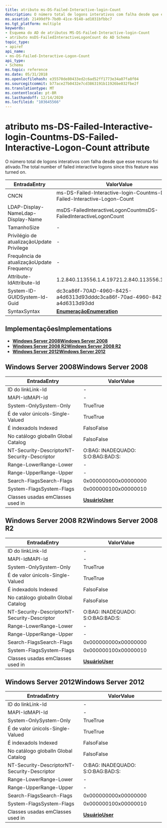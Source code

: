 ```yaml
---
title: atributo ms-DS-Failed-Interactive-login-Count
description: O número total de logons interativos com falha desde que esse recurso foi ativado.
ms.assetid: 21499df9-7bd0-41ce-9148-ad1031bfbbc7
ms.tgt_platform: multiple
keywords:
- Esquema do AD de atributos MS-DS-Failed-Interactive-login-Count
- atributo msDS-FailedInteractiveLogonCount do AD Schema
topic_type:
- apiref
api_name:
- ms-DS-Failed-Interactive-Logon-Count
api_type:
- Schema
ms.topic: reference
ms.date: 05/31/2018
ms.openlocfilehash: e35570de80433ed2c6ad52ff1773e34a07fa8f04
ms.sourcegitcommit: b77ace27b0432e7cd3863191b11926be032fbe2f
ms.translationtype: MT
ms.contentlocale: pt-BR
ms.lasthandoff: 12/14/2020
ms.locfileid: "103645566"
---
```

# <a name="ms-ds-failed-interactive-logon-count-attribute"></a><span data-ttu-id="eab06-105">atributo ms-DS-Failed-Interactive-login-Count</span><span class="sxs-lookup"><span data-stu-id="eab06-105">ms-DS-Failed-Interactive-Logon-Count attribute</span></span>

<span data-ttu-id="eab06-106">O número total de logons interativos com falha desde que esse recurso foi ativado.</span><span class="sxs-lookup"><span data-stu-id="eab06-106">The total number of failed interactive logons since this feature was turned on.</span></span>



| <span data-ttu-id="eab06-107">Entrada</span><span class="sxs-lookup"><span data-stu-id="eab06-107">Entry</span></span> | <span data-ttu-id="eab06-108">Valor</span><span class="sxs-lookup"><span data-stu-id="eab06-108">Value</span></span> |
|-------------------|--------------------------------------|
| <span data-ttu-id="eab06-109">CN</span><span class="sxs-lookup"><span data-stu-id="eab06-109">CN</span></span>                | <span data-ttu-id="eab06-110">ms-DS-Failed-Interactive-login-Count</span><span class="sxs-lookup"><span data-stu-id="eab06-110">ms-DS-Failed-Interactive-Logon-Count</span></span> |
| <span data-ttu-id="eab06-111">LDAP-Display-Name</span><span class="sxs-lookup"><span data-stu-id="eab06-111">Ldap-Display-Name</span></span> | <span data-ttu-id="eab06-112">msDS-FailedInteractiveLogonCount</span><span class="sxs-lookup"><span data-stu-id="eab06-112">msDS-FailedInteractiveLogonCount</span></span>     |
| <span data-ttu-id="eab06-113">Tamanho</span><span class="sxs-lookup"><span data-stu-id="eab06-113">Size</span></span>              | \-                                   |
| <span data-ttu-id="eab06-114">Privilégio de atualização</span><span class="sxs-lookup"><span data-stu-id="eab06-114">Update Privilege</span></span>  | \-                                   |
| <span data-ttu-id="eab06-115">Frequência de atualização</span><span class="sxs-lookup"><span data-stu-id="eab06-115">Update Frequency</span></span>  | \-                                   |
| <span data-ttu-id="eab06-116">Attribute-Id</span><span class="sxs-lookup"><span data-stu-id="eab06-116">Attribute-Id</span></span>      | <span data-ttu-id="eab06-117">1.2.840.113556.1.4.1972</span><span class="sxs-lookup"><span data-stu-id="eab06-117">1.2.840.113556.1.4.1972</span></span>              |
| <span data-ttu-id="eab06-118">System-ID-GUID</span><span class="sxs-lookup"><span data-stu-id="eab06-118">System-Id-Guid</span></span>    | <span data-ttu-id="eab06-119">dc3ca86f-70AD-4960-8425-a4d6313d93dd</span><span class="sxs-lookup"><span data-stu-id="eab06-119">dc3ca86f-70ad-4960-8425-a4d6313d93dd</span></span> |
| <span data-ttu-id="eab06-120">Syntax</span><span class="sxs-lookup"><span data-stu-id="eab06-120">Syntax</span></span>            | [<span data-ttu-id="eab06-121">**Enumeração**</span><span class="sxs-lookup"><span data-stu-id="eab06-121">**Enumeration**</span></span>](s-enumeration.md) |



## <a name="implementations"></a><span data-ttu-id="eab06-122">Implementações</span><span class="sxs-lookup"><span data-stu-id="eab06-122">Implementations</span></span>

-   [<span data-ttu-id="eab06-123">**Windows Server 2008**</span><span class="sxs-lookup"><span data-stu-id="eab06-123">**Windows Server 2008**</span></span>](#windows-server-2008)
-   [<span data-ttu-id="eab06-124">**Windows Server 2008 R2**</span><span class="sxs-lookup"><span data-stu-id="eab06-124">**Windows Server 2008 R2**</span></span>](#windows-server-2008-r2)
-   [<span data-ttu-id="eab06-125">**Windows Server 2012**</span><span class="sxs-lookup"><span data-stu-id="eab06-125">**Windows Server 2012**</span></span>](#windows-server-2012)

## <a name="windows-server-2008"></a><span data-ttu-id="eab06-126">Windows Server 2008</span><span class="sxs-lookup"><span data-stu-id="eab06-126">Windows Server 2008</span></span>



| <span data-ttu-id="eab06-127">Entrada</span><span class="sxs-lookup"><span data-stu-id="eab06-127">Entry</span></span> | <span data-ttu-id="eab06-128">Valor</span><span class="sxs-lookup"><span data-stu-id="eab06-128">Value</span></span> |
|------------------------|-----------------------------------|
| <span data-ttu-id="eab06-129">ID do link</span><span class="sxs-lookup"><span data-stu-id="eab06-129">Link-Id</span></span>                | \-                                |
| <span data-ttu-id="eab06-130">MAPI-Id</span><span class="sxs-lookup"><span data-stu-id="eab06-130">MAPI-Id</span></span>                | \-                                |
| <span data-ttu-id="eab06-131">System-Only</span><span class="sxs-lookup"><span data-stu-id="eab06-131">System-Only</span></span>            | <span data-ttu-id="eab06-132">True</span><span class="sxs-lookup"><span data-stu-id="eab06-132">True</span></span>                              |
| <span data-ttu-id="eab06-133">É de valor único</span><span class="sxs-lookup"><span data-stu-id="eab06-133">Is-Single-Valued</span></span>       | <span data-ttu-id="eab06-134">True</span><span class="sxs-lookup"><span data-stu-id="eab06-134">True</span></span>                              |
| <span data-ttu-id="eab06-135">É indexado</span><span class="sxs-lookup"><span data-stu-id="eab06-135">Is Indexed</span></span>             | <span data-ttu-id="eab06-136">Falso</span><span class="sxs-lookup"><span data-stu-id="eab06-136">False</span></span>                             |
| <span data-ttu-id="eab06-137">No catálogo global</span><span class="sxs-lookup"><span data-stu-id="eab06-137">In Global Catalog</span></span>      | <span data-ttu-id="eab06-138">Falso</span><span class="sxs-lookup"><span data-stu-id="eab06-138">False</span></span>                             |
| <span data-ttu-id="eab06-139">NT-Security-Descriptor</span><span class="sxs-lookup"><span data-stu-id="eab06-139">NT-Security-Descriptor</span></span> | <span data-ttu-id="eab06-140">O:BAG: INADEQUADO: S:</span><span class="sxs-lookup"><span data-stu-id="eab06-140">O:BAG:BAD:S:</span></span>                      |
| <span data-ttu-id="eab06-141">Range-Lower</span><span class="sxs-lookup"><span data-stu-id="eab06-141">Range-Lower</span></span>            | \-                                |
| <span data-ttu-id="eab06-142">Range-Upper</span><span class="sxs-lookup"><span data-stu-id="eab06-142">Range-Upper</span></span>            | \-                                |
| <span data-ttu-id="eab06-143">Search-Flags</span><span class="sxs-lookup"><span data-stu-id="eab06-143">Search-Flags</span></span>           | <span data-ttu-id="eab06-144">0x00000000</span><span class="sxs-lookup"><span data-stu-id="eab06-144">0x00000000</span></span>                        |
| <span data-ttu-id="eab06-145">System-Flags</span><span class="sxs-lookup"><span data-stu-id="eab06-145">System-Flags</span></span>           | <span data-ttu-id="eab06-146">0x00000010</span><span class="sxs-lookup"><span data-stu-id="eab06-146">0x00000010</span></span>                        |
| <span data-ttu-id="eab06-147">Classes usadas em</span><span class="sxs-lookup"><span data-stu-id="eab06-147">Classes used in</span></span>        | [<span data-ttu-id="eab06-148">**Usuário**</span><span class="sxs-lookup"><span data-stu-id="eab06-148">**User**</span></span>](c-user.md)<br/> |



## <a name="windows-server-2008-r2"></a><span data-ttu-id="eab06-149">Windows Server 2008 R2</span><span class="sxs-lookup"><span data-stu-id="eab06-149">Windows Server 2008 R2</span></span>



| <span data-ttu-id="eab06-150">Entrada</span><span class="sxs-lookup"><span data-stu-id="eab06-150">Entry</span></span> | <span data-ttu-id="eab06-151">Valor</span><span class="sxs-lookup"><span data-stu-id="eab06-151">Value</span></span> |
|------------------------|-----------------------------------|
| <span data-ttu-id="eab06-152">ID do link</span><span class="sxs-lookup"><span data-stu-id="eab06-152">Link-Id</span></span>                | \-                                |
| <span data-ttu-id="eab06-153">MAPI-Id</span><span class="sxs-lookup"><span data-stu-id="eab06-153">MAPI-Id</span></span>                | \-                                |
| <span data-ttu-id="eab06-154">System-Only</span><span class="sxs-lookup"><span data-stu-id="eab06-154">System-Only</span></span>            | <span data-ttu-id="eab06-155">True</span><span class="sxs-lookup"><span data-stu-id="eab06-155">True</span></span>                              |
| <span data-ttu-id="eab06-156">É de valor único</span><span class="sxs-lookup"><span data-stu-id="eab06-156">Is-Single-Valued</span></span>       | <span data-ttu-id="eab06-157">True</span><span class="sxs-lookup"><span data-stu-id="eab06-157">True</span></span>                              |
| <span data-ttu-id="eab06-158">É indexado</span><span class="sxs-lookup"><span data-stu-id="eab06-158">Is Indexed</span></span>             | <span data-ttu-id="eab06-159">Falso</span><span class="sxs-lookup"><span data-stu-id="eab06-159">False</span></span>                             |
| <span data-ttu-id="eab06-160">No catálogo global</span><span class="sxs-lookup"><span data-stu-id="eab06-160">In Global Catalog</span></span>      | <span data-ttu-id="eab06-161">Falso</span><span class="sxs-lookup"><span data-stu-id="eab06-161">False</span></span>                             |
| <span data-ttu-id="eab06-162">NT-Security-Descriptor</span><span class="sxs-lookup"><span data-stu-id="eab06-162">NT-Security-Descriptor</span></span> | <span data-ttu-id="eab06-163">O:BAG: INADEQUADO: S:</span><span class="sxs-lookup"><span data-stu-id="eab06-163">O:BAG:BAD:S:</span></span>                      |
| <span data-ttu-id="eab06-164">Range-Lower</span><span class="sxs-lookup"><span data-stu-id="eab06-164">Range-Lower</span></span>            | \-                                |
| <span data-ttu-id="eab06-165">Range-Upper</span><span class="sxs-lookup"><span data-stu-id="eab06-165">Range-Upper</span></span>            | \-                                |
| <span data-ttu-id="eab06-166">Search-Flags</span><span class="sxs-lookup"><span data-stu-id="eab06-166">Search-Flags</span></span>           | <span data-ttu-id="eab06-167">0x00000000</span><span class="sxs-lookup"><span data-stu-id="eab06-167">0x00000000</span></span>                        |
| <span data-ttu-id="eab06-168">System-Flags</span><span class="sxs-lookup"><span data-stu-id="eab06-168">System-Flags</span></span>           | <span data-ttu-id="eab06-169">0x00000010</span><span class="sxs-lookup"><span data-stu-id="eab06-169">0x00000010</span></span>                        |
| <span data-ttu-id="eab06-170">Classes usadas em</span><span class="sxs-lookup"><span data-stu-id="eab06-170">Classes used in</span></span>        | [<span data-ttu-id="eab06-171">**Usuário**</span><span class="sxs-lookup"><span data-stu-id="eab06-171">**User**</span></span>](c-user.md)<br/> |



## <a name="windows-server-2012"></a><span data-ttu-id="eab06-172">Windows Server 2012</span><span class="sxs-lookup"><span data-stu-id="eab06-172">Windows Server 2012</span></span>



| <span data-ttu-id="eab06-173">Entrada</span><span class="sxs-lookup"><span data-stu-id="eab06-173">Entry</span></span> | <span data-ttu-id="eab06-174">Valor</span><span class="sxs-lookup"><span data-stu-id="eab06-174">Value</span></span> |
|------------------------|-----------------------------------|
| <span data-ttu-id="eab06-175">ID do link</span><span class="sxs-lookup"><span data-stu-id="eab06-175">Link-Id</span></span>                | \-                                |
| <span data-ttu-id="eab06-176">MAPI-Id</span><span class="sxs-lookup"><span data-stu-id="eab06-176">MAPI-Id</span></span>                | \-                                |
| <span data-ttu-id="eab06-177">System-Only</span><span class="sxs-lookup"><span data-stu-id="eab06-177">System-Only</span></span>            | <span data-ttu-id="eab06-178">True</span><span class="sxs-lookup"><span data-stu-id="eab06-178">True</span></span>                              |
| <span data-ttu-id="eab06-179">É de valor único</span><span class="sxs-lookup"><span data-stu-id="eab06-179">Is-Single-Valued</span></span>       | <span data-ttu-id="eab06-180">True</span><span class="sxs-lookup"><span data-stu-id="eab06-180">True</span></span>                              |
| <span data-ttu-id="eab06-181">É indexado</span><span class="sxs-lookup"><span data-stu-id="eab06-181">Is Indexed</span></span>             | <span data-ttu-id="eab06-182">Falso</span><span class="sxs-lookup"><span data-stu-id="eab06-182">False</span></span>                             |
| <span data-ttu-id="eab06-183">No catálogo global</span><span class="sxs-lookup"><span data-stu-id="eab06-183">In Global Catalog</span></span>      | <span data-ttu-id="eab06-184">Falso</span><span class="sxs-lookup"><span data-stu-id="eab06-184">False</span></span>                             |
| <span data-ttu-id="eab06-185">NT-Security-Descriptor</span><span class="sxs-lookup"><span data-stu-id="eab06-185">NT-Security-Descriptor</span></span> | <span data-ttu-id="eab06-186">O:BAG: INADEQUADO: S:</span><span class="sxs-lookup"><span data-stu-id="eab06-186">O:BAG:BAD:S:</span></span>                      |
| <span data-ttu-id="eab06-187">Range-Lower</span><span class="sxs-lookup"><span data-stu-id="eab06-187">Range-Lower</span></span>            | \-                                |
| <span data-ttu-id="eab06-188">Range-Upper</span><span class="sxs-lookup"><span data-stu-id="eab06-188">Range-Upper</span></span>            | \-                                |
| <span data-ttu-id="eab06-189">Search-Flags</span><span class="sxs-lookup"><span data-stu-id="eab06-189">Search-Flags</span></span>           | <span data-ttu-id="eab06-190">0x00000000</span><span class="sxs-lookup"><span data-stu-id="eab06-190">0x00000000</span></span>                        |
| <span data-ttu-id="eab06-191">System-Flags</span><span class="sxs-lookup"><span data-stu-id="eab06-191">System-Flags</span></span>           | <span data-ttu-id="eab06-192">0x00000010</span><span class="sxs-lookup"><span data-stu-id="eab06-192">0x00000010</span></span>                        |
| <span data-ttu-id="eab06-193">Classes usadas em</span><span class="sxs-lookup"><span data-stu-id="eab06-193">Classes used in</span></span>        | [<span data-ttu-id="eab06-194">**Usuário**</span><span class="sxs-lookup"><span data-stu-id="eab06-194">**User**</span></span>](c-user.md)<br/> |



 

 





